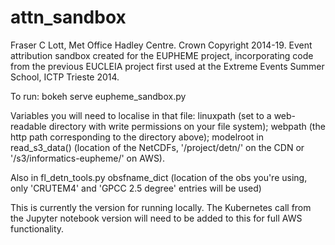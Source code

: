 # attn_sandbox
Fraser C Lott, Met Office Hadley Centre.
Crown Copyright 2014-19.
Event attribution sandbox created for the EUPHEME project,
incorporating code from the previous EUCLEIA project
first used at the Extreme Events Summer School, ICTP Trieste 2014.

To run:
bokeh serve eupheme_sandbox.py

Variables you will need to localise in that file:
linuxpath (set to a web-readable directory with write permissions on your file system);
webpath (the http path corresponding to the directory above);
modelroot in read_s3_data() (location of the NetCDFs, '/project/detn/' on the CDN or '/s3/informatics-eupheme/' on AWS).

Also in fl_detn_tools.py
obsfname_dict (location of the obs you're using, only 'CRUTEM4' and 'GPCC 2.5 degree' entries will be used) 

This is currently the version for running locally. 
The Kubernetes call from the Jupyter notebook version will need to be added to this for full AWS functionality.
